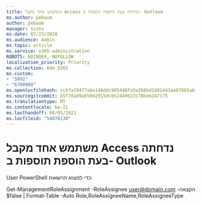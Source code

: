 ```yaml
---
title: משתמש אחד מקבל Access נדחתה בעת הוספת תוספות ב- Outlook
ms.author: pebaum
author: pebaum
manager: scotv
ms.date: 07/23/2020
ms.audience: Admin
ms.topic: article
ms.service: o365-administration
ROBOTS: NOINDEX, NOFOLLOW
localization_priority: Priority
ms.collection: Adm_O365
ms.custom:
- "5892"
- "6700008"
ms.openlocfilehash: ccb7af8477aba148ddc905448fa5a2b8bd1681443aa67865abfc69e1ca785f75
ms.sourcegitcommit: b5f7da89a650d2915dc652449623c78be6247175
ms.translationtype: MT
ms.contentlocale: he-IL
ms.lasthandoff: 08/05/2021
ms.locfileid: "54076130"
---
```

# <a name="one-user-gets-access-denied-error-while-adding-add-ins-in-outlook"></a>משתמש אחד מקבל Access נדחתה בעת הוספת תוספות ב- Outlook

User PowerShell כדי למצוא הרשאות:

Get-ManagementRoleAssignment -RoleAssignee [user@domain.com](mailto:user@domain.com "mailto:user@domain.com") -הקצאה $false | Format-Table -Auto Role,RoleAssigneeName,RoleAssigneeType